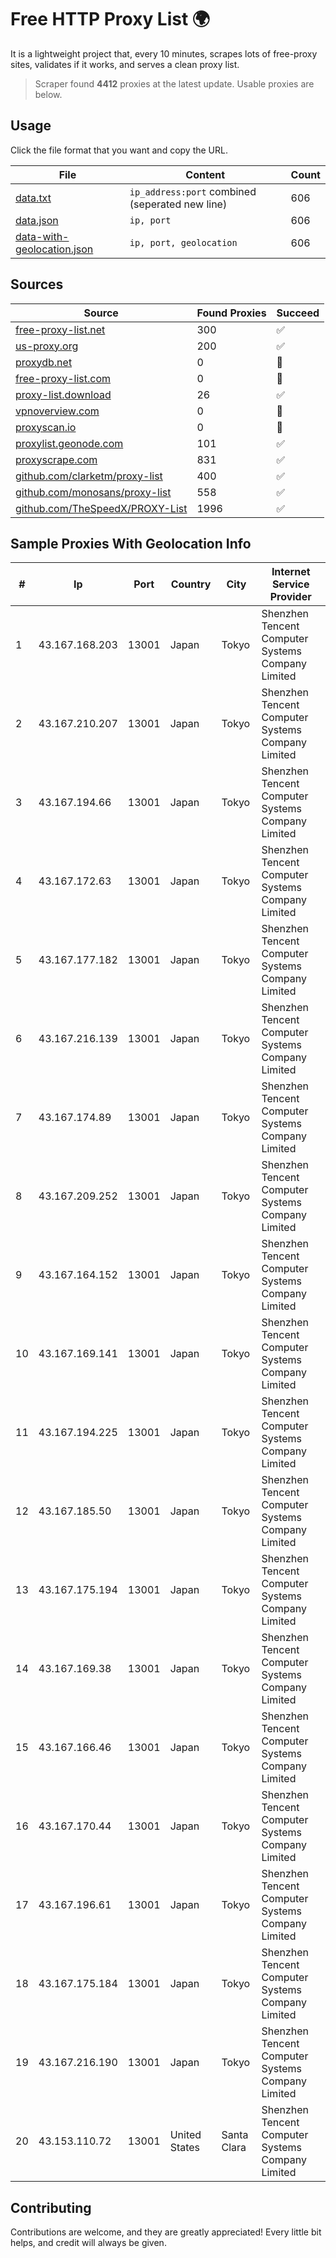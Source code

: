 
# Free HTTP Proxy List 🌍

It is a lightweight project that, every 10 minutes, scrapes lots of free-proxy sites, validates if it works, and serves a clean proxy list.


> Scraper found **4412** proxies at the latest update. Usable proxies are below.

## Usage

Click the file format that you want and copy the URL.


|File|Content|Count|
|----|-------|-----|
|[data.txt](https://raw.githubusercontent.com/themiralay/Proxy-List-World/master/data.txt)|`ip_address:port` combined (seperated new line)|606|
|[data.json](https://raw.githubusercontent.com/themiralay/Proxy-List-World/master/data.json)|`ip, port`|606|
|[data-with-geolocation.json](https://raw.githubusercontent.com/themiralay/Proxy-List-World/master/data-with-geolocation.json)|`ip, port, geolocation`|606|

## Sources

|Source|Found Proxies|Succeed|
|------|-------------|-------|
|[free-proxy-list.net](https://free-proxy-list.net)|300|✅|
|[us-proxy.org](https://www.us-proxy.org)|200|✅|
|[proxydb.net](http://proxydb.net)|0|🚫|
|[free-proxy-list.com](https://free-proxy-list.com/?page=&port=&type%5B%5D=http&type%5B%5D=https&up_time=0&search=Search)|0|🚫|
|[proxy-list.download](https://www.proxy-list.download/HTTP)|26|✅|
|[vpnoverview.com](https://vpnoverview.com/privacy/anonymous-browsing/free-proxy-servers)|0|🚫|
|[proxyscan.io](https://www.proxyscan.io)|0|🚫|
|[proxylist.geonode.com](https://proxylist.geonode.com/api/proxy-list?limit=300&page=1&sort_by=lastChecked&sort_type=desc&protocols=http,https)|101|✅|
|[proxyscrape.com](https://api.proxyscrape.com/v2/?request=displayproxies&protocol=http&timeout=10000&country=all&ssl=all&anonymity=all)|831|✅|
|[github.com/clarketm/proxy-list](https://raw.githubusercontent.com/clarketm/proxy-list/master/proxy-list-raw.txt)|400|✅|
|[github.com/monosans/proxy-list](https://raw.githubusercontent.com/monosans/proxy-list/main/proxies/http.txt)|558|✅|
|[github.com/TheSpeedX/PROXY-List](https://raw.githubusercontent.com/TheSpeedX/PROXY-List/master/http.txt)|1996|✅|


## Sample Proxies With Geolocation Info

|#|Ip|Port|Country|City|Internet Service Provider|
|-|--|----|-------|----|-------------------------|
|1|43.167.168.203|13001|Japan|Tokyo|Shenzhen Tencent Computer Systems Company Limited|
|2|43.167.210.207|13001|Japan|Tokyo|Shenzhen Tencent Computer Systems Company Limited|
|3|43.167.194.66|13001|Japan|Tokyo|Shenzhen Tencent Computer Systems Company Limited|
|4|43.167.172.63|13001|Japan|Tokyo|Shenzhen Tencent Computer Systems Company Limited|
|5|43.167.177.182|13001|Japan|Tokyo|Shenzhen Tencent Computer Systems Company Limited|
|6|43.167.216.139|13001|Japan|Tokyo|Shenzhen Tencent Computer Systems Company Limited|
|7|43.167.174.89|13001|Japan|Tokyo|Shenzhen Tencent Computer Systems Company Limited|
|8|43.167.209.252|13001|Japan|Tokyo|Shenzhen Tencent Computer Systems Company Limited|
|9|43.167.164.152|13001|Japan|Tokyo|Shenzhen Tencent Computer Systems Company Limited|
|10|43.167.169.141|13001|Japan|Tokyo|Shenzhen Tencent Computer Systems Company Limited|
|11|43.167.194.225|13001|Japan|Tokyo|Shenzhen Tencent Computer Systems Company Limited|
|12|43.167.185.50|13001|Japan|Tokyo|Shenzhen Tencent Computer Systems Company Limited|
|13|43.167.175.194|13001|Japan|Tokyo|Shenzhen Tencent Computer Systems Company Limited|
|14|43.167.169.38|13001|Japan|Tokyo|Shenzhen Tencent Computer Systems Company Limited|
|15|43.167.166.46|13001|Japan|Tokyo|Shenzhen Tencent Computer Systems Company Limited|
|16|43.167.170.44|13001|Japan|Tokyo|Shenzhen Tencent Computer Systems Company Limited|
|17|43.167.196.61|13001|Japan|Tokyo|Shenzhen Tencent Computer Systems Company Limited|
|18|43.167.175.184|13001|Japan|Tokyo|Shenzhen Tencent Computer Systems Company Limited|
|19|43.167.216.190|13001|Japan|Tokyo|Shenzhen Tencent Computer Systems Company Limited|
|20|43.153.110.72|13001|United States|Santa Clara|Shenzhen Tencent Computer Systems Company Limited|



## Contributing

Contributions are welcome, and they are greatly appreciated! Every
little bit helps, and credit will always be given.

